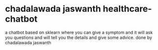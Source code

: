 # chadalawada jaswanth healthcare-chatbot
a chatbot based on sklearn where you can give a symptom and it will ask you questions and will tell you the details and give some advice.
done by chadalawada jaswanth
